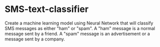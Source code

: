 # SMS-text-classifier

Create a machine learning model using Neural Network that will classify SMS messages as either "ham" or "spam". A "ham" message is a normal message sent by a friend. A "spam" message is an advertisement or a message sent by a company.
